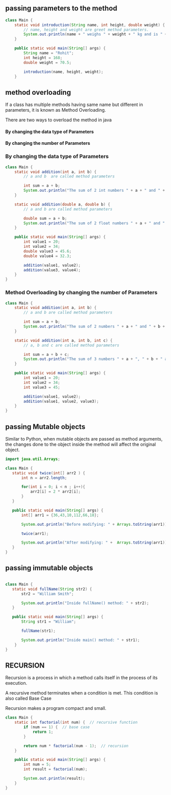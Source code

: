 
## passing parameters to the method 
```java
class Main {
    static void introduction(String name, int height, double weight) {
        // name, height and weight are greet method parameters.
        System.out.println(name + " weighs " + weight + " kg and is " + height + " cm tall.");
    }

    public static void main(String[] args) {
        String name = "Rohit";
        int height = 168;
        double weight = 70.5;

        introduction(name, height, weight);
    }
```


## method overloading 
If a class has multiple methods having same name but different in parameters, it is known as Method Overloading.

There are two ways to overload the method in java

####  By changing the data type of Parameters
#### By changing the number of Parameters


### By changing the data type of Parameters
```java
class Main {
    static void addition(int a, int b) {
        // a and b  are called method parameters

        int sum = a + b;
        System.out.println("The sum of 2 int numbers " + a + " and " + b + " is " + sum);
    }

    static void addition(double a, double b) {
        // a and b are called method parameters

        double sum = a + b;
        System.out.println("The sum of 2 float numbers " + a + " and " + b + " is " + sum);
    }

    public static void main(String[] args) {
        int value1 = 20;
        int value2 = 34;
        double value3 = 45.6;
        double value4 = 32.3;

        addition(value1, value2);
        addition(value3, value4);
    }
}
```

### Method Overloading by changing the number of Parameters

```java
class Main {
    static void addition(int a, int b) {
        // a and b are called method parameters

        int sum = a + b;
        System.out.println("The sum of 2 numbers " + a + " and " + b + " is " + sum);
    }

    static void addition(int a, int b, int c) {
        // a, b and c are called method parameters

        int sum = a + b + c;
        System.out.println("The sum of 3 numbers " + a + ", " + b + " and " + c + " is " + sum);
    }

    public static void main(String[] args) {
        int value1 = 20;
        int value2 = 34;
        int value3 = 45;

        addition(value1, value2);
        addition(value1, value2, value3);
    }
}
```

##  passing Mutable objects
Similar to Python, when mutable objects are passed as method arguments, the changes done to the object inside the method will affect the original object.
```java
import java.util.Arrays;

class Main {
   static void twice(int[] arr2 ) {
       int n = arr2.length;

       for(int i = 0; i < n ; i++){
           arr2[i] = 2 * arr2[i];
       }
   }

   public static void main(String[] args) {
       int[] arr1 = {36,43,10,112,66,18};

       System.out.println("Before modifying: " + Arrays.toString(arr1));

       twice(arr1);

       System.out.println("After modifying: " +  Arrays.toString(arr1));
   }
}
```

## passing immutable objects 
```java

class Main {
   static void fullName(String str2) {
       str2 = "William Smith";

       System.out.println("Inside fullName() method: " + str2);
   }

   public static void main(String[] args) {
       String str1 = "William";

       fullName(str1);

       System.out.println("Inside main() method: " + str1);
    }
}
```

## RECURSION 
Recursion is a process in which a method calls itself in the process of its execution.

A recursive method terminates when a condition is met. This condition is also called Base Case

Recursion makes a program compact and small.
```java
class Main {
    static int factorial(int num) {  // recursive function
        if (num == 1) {  // base case
            return 1;
        }

        return num * factorial(num - 1);  // recursion
    }

    public static void main(String[] args) {
        int num = 5;
        int result = factorial(num);

        System.out.println(result);
    }
}
```

